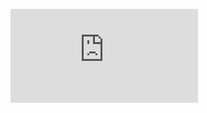 <!--
Checklist for submitting a Pull Request

Please remove this comment block before submitting.

1. Please read our [contributor guidelines](https://github.com/kubernetes/kubernetes/blob/master/CONTRIBUTING.md).
2. See our [developer guide](https://github.com/kubernetes/kubernetes/blob/master/docs/devel/development.md).
3. If you want this PR to automatically close an issue when it is merged,
   add `fixes #<issue number>` or `fixes #<issue number>, fixes #<issue number>`
   to close multiple issues (see: https://github.com/blog/1506-closing-issues-via-pull-requests).
4. Follow the instructions for [labeling and writing a release note for this PR](https://github.com/kubernetes/kubernetes/blob/master/docs/devel/pull-requests.md#release-notes) in the block below.
-->



[![Analytics](https://kubernetes-site.appspot.com/UA-36037335-10/GitHub/.github/PULL_REQUEST_TEMPLATE.md?pixel)]()
